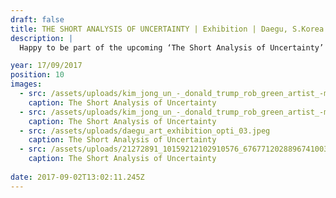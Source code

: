 ```yaml
---
draft: false
title: THE SHORT ANALYSIS OF UNCERTAINTY | Exhibition | Daegu, S.Korea
description: |
  Happy to be part of the upcoming ‘The Short Analysis of Uncertainty’ Exhibition, Daegu S.Korea - Twelve Artists, Twelve Days. Daegu Jung-gu Dalgubuldaero 2232-25

year: 17/09/2017
position: 10
images:
  - src: /assets/uploads/kim_jong_un_-_donald_trump_rob_green_artist_-mmint-uk_daegu_art_exhibition_opti.jpeg
    caption: The Short Analysis of Uncertainty   
  - src: /assets/uploads/kim_jong_un_-_donald_trump_rob_green_artist_-mmint-uk_daegu_art_exhibition_opti_02.jpeg
    caption: The Short Analysis of Uncertainty
  - src: /assets/uploads/daegu_art_exhibition_opti_03.jpeg
    caption: The Short Analysis of Uncertainty   
  - src: /assets/uploads/21272891_10159212102910576_6767712028896741003_o.jpeg
    caption: The Short Analysis of Uncertainty    
  
date: 2017-09-02T13:02:11.245Z
---
```

